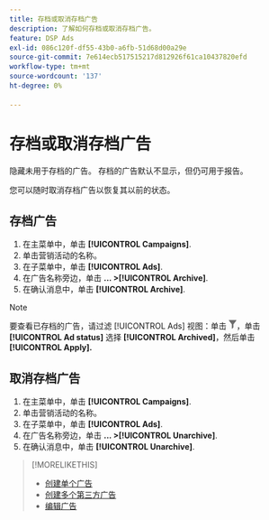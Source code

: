 ```yaml
---
title: 存档或取消存档广告
description: 了解如何存档或取消存档广告。
feature: DSP Ads
exl-id: 086c120f-df55-43b0-a6fb-51d68d00a29e
source-git-commit: 7e614ecb517515217d812926f61ca10437820efd
workflow-type: tm+mt
source-wordcount: '137'
ht-degree: 0%

---
```


# 存档或取消存档广告

隐藏未用于存档的广告。 存档的广告默认不显示，但仍可用于报告。

您可以随时取消存档广告以恢复其以前的状态。

## 存档广告

1. 在主菜单中，单击 **[!UICONTROL Campaigns]**.
1. 单击营销活动的名称。
1. 在子菜单中，单击 **[!UICONTROL Ads]**.
1. 在广告名称旁边，单击  **... >[!UICONTROL Archive]**.
1. 在确认消息中，单击 **[!UICONTROL Archive]**.

>[!NOTE]
>
>要查看已存档的广告，请过滤 [!UICONTROL Ads] 视图：单击 ![[!UICONTROL Filter] 按钮](/help/dsp/assets/filter.png)，单击 **[!UICONTROL Ad status]** 选择 **[!UICONTROL Archived]**，然后单击 **[!UICONTROL Apply].**

## 取消存档广告

1. 在主菜单中，单击 **[!UICONTROL Campaigns]**.
1. 单击营销活动的名称。
1. 在子菜单中，单击 **[!UICONTROL Ads]**.
1. 在广告名称旁边，单击  **... >[!UICONTROL Unarchive]**.
1. 在确认消息中，单击 **[!UICONTROL Unarchive]**.

>[!MORELIKETHIS]
>
>* [创建单个广告](ad-create.md)
>* [创建多个第三方广告](ad-create-multiple.md)
>* [编辑广告](ad-edit.md)

